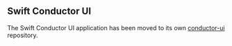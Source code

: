 ## Swift Conductor UI

The Swift Conductor UI application has been moved to its own [conductor-ui](https://github.com/swift-conductor/conductor-ui) repository.
